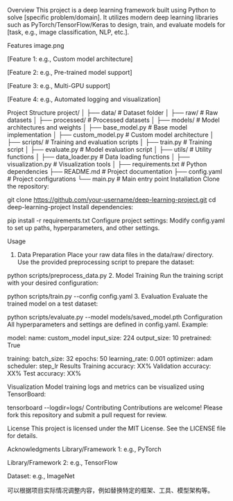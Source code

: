 Overview
This project is a deep learning framework built using Python to solve [specific problem/domain]. It utilizes modern deep learning libraries such as PyTorch/TensorFlow/Keras to design, train, and evaluate models for [task, e.g., image classification, NLP, etc.].

Features
image.png

[Feature 1: e.g., Custom model architecture]

[Feature 2: e.g., Pre-trained model support]

[Feature 3: e.g., Multi-GPU support]

[Feature 4: e.g., Automated logging and visualization]

Project Structure
project/
│
├── data/                     # Dataset folder
│   ├── raw/                  # Raw datasets
│   ├── processed/            # Processed datasets
│
├── models/                   # Model architectures and weights
│   ├── base_model.py         # Base model implementation
│   ├── custom_model.py       # Custom model architecture
│
├── scripts/                  # Training and evaluation scripts
│   ├── train.py              # Training script
│   ├── evaluate.py           # Model evaluation script
│
├── utils/                    # Utility functions
│   ├── data_loader.py        # Data loading functions
│   ├── visualization.py      # Visualization tools
│
├── requirements.txt          # Python dependencies
├── README.md                 # Project documentation
├── config.yaml               # Project configurations
└── main.py                   # Main entry point
Installation
Clone the repository:

git clone https://github.com/your-username/deep-learning-project.git
cd deep-learning-project
Install dependencies:

pip install -r requirements.txt
Configure project settings: Modify config.yaml to set up paths, hyperparameters, and other settings.

Usage
1. Data Preparation
Place your raw data files in the data/raw/ directory. Use the provided preprocessing script to prepare the dataset:

python scripts/preprocess_data.py
2. Model Training
Run the training script with your desired configuration:

python scripts/train.py --config config.yaml
3. Evaluation
Evaluate the trained model on a test dataset:

python scripts/evaluate.py --model models/saved_model.pth
Configuration
All hyperparameters and settings are defined in config.yaml. Example:

model:
  name: custom_model
  input_size: 224
  output_size: 10
  pretrained: True

training:
  batch_size: 32
  epochs: 50
  learning_rate: 0.001
  optimizer: adam
  scheduler: step_lr
Results
Training accuracy: XX% Validation accuracy: XX% Test accuracy: XX%

Visualization
Model training logs and metrics can be visualized using TensorBoard:

tensorboard --logdir=logs/
Contributing
Contributions are welcome! Please fork this repository and submit a pull request for review.

License
This project is licensed under the MIT License. See the LICENSE file for details.

Acknowledgments
Library/Framework 1: e.g., PyTorch

Library/Framework 2: e.g., TensorFlow

Dataset: e.g., ImageNet

可以根据项目实际情况调整内容，例如替换特定的框架、工具、模型架构等。
